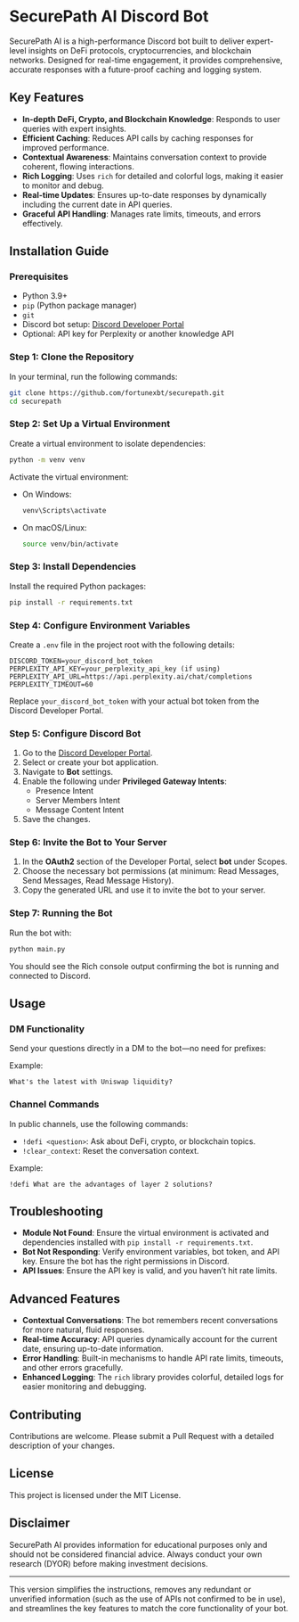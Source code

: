 # SecurePath AI Discord Bot

SecurePath AI is a high-performance Discord bot built to deliver expert-level insights on DeFi protocols, cryptocurrencies, and blockchain networks. Designed for real-time engagement, it provides comprehensive, accurate responses with a future-proof caching and logging system.

## Key Features

- **In-depth DeFi, Crypto, and Blockchain Knowledge**: Responds to user queries with expert insights.
- **Efficient Caching**: Reduces API calls by caching responses for improved performance.
- **Contextual Awareness**: Maintains conversation context to provide coherent, flowing interactions.
- **Rich Logging**: Uses `rich` for detailed and colorful logs, making it easier to monitor and debug.
- **Real-time Updates**: Ensures up-to-date responses by dynamically including the current date in API queries.
- **Graceful API Handling**: Manages rate limits, timeouts, and errors effectively.

## Installation Guide

### Prerequisites

- Python 3.9+
- `pip` (Python package manager)
- `git`
- Discord bot setup: [Discord Developer Portal](https://discord.com/developers/applications)
- Optional: API key for Perplexity or another knowledge API

### Step 1: Clone the Repository

In your terminal, run the following commands:
```bash
git clone https://github.com/fortunexbt/securepath.git
cd securepath
```

### Step 2: Set Up a Virtual Environment

Create a virtual environment to isolate dependencies:
```bash
python -m venv venv
```

Activate the virtual environment:
- On Windows:
  ```bash
  venv\Scripts\activate
  ```
- On macOS/Linux:
  ```bash
  source venv/bin/activate
  ```

### Step 3: Install Dependencies

Install the required Python packages:
```bash
pip install -r requirements.txt
```

### Step 4: Configure Environment Variables

Create a `.env` file in the project root with the following details:
```
DISCORD_TOKEN=your_discord_bot_token
PERPLEXITY_API_KEY=your_perplexity_api_key (if using)
PERPLEXITY_API_URL=https://api.perplexity.ai/chat/completions
PERPLEXITY_TIMEOUT=60
```

Replace `your_discord_bot_token` with your actual bot token from the Discord Developer Portal.

### Step 5: Configure Discord Bot

1. Go to the [Discord Developer Portal](https://discord.com/developers/applications).
2. Select or create your bot application.
3. Navigate to **Bot** settings.
4. Enable the following under **Privileged Gateway Intents**:
   - Presence Intent
   - Server Members Intent
   - Message Content Intent
5. Save the changes.

### Step 6: Invite the Bot to Your Server

1. In the **OAuth2** section of the Developer Portal, select **bot** under Scopes.
2. Choose the necessary bot permissions (at minimum: Read Messages, Send Messages, Read Message History).
3. Copy the generated URL and use it to invite the bot to your server.

### Step 7: Running the Bot

Run the bot with:
```bash
python main.py
```

You should see the Rich console output confirming the bot is running and connected to Discord.

## Usage

### DM Functionality

Send your questions directly in a DM to the bot—no need for prefixes:

Example:
```
What's the latest with Uniswap liquidity?
```

### Channel Commands

In public channels, use the following commands:

- `!defi <question>`: Ask about DeFi, crypto, or blockchain topics.
- `!clear_context`: Reset the conversation context.

Example:
```
!defi What are the advantages of layer 2 solutions?
```

## Troubleshooting

- **Module Not Found**: Ensure the virtual environment is activated and dependencies installed with `pip install -r requirements.txt`.
- **Bot Not Responding**: Verify environment variables, bot token, and API key. Ensure the bot has the right permissions in Discord.
- **API Issues**: Ensure the API key is valid, and you haven’t hit rate limits.

## Advanced Features

- **Contextual Conversations**: The bot remembers recent conversations for more natural, fluid responses.
- **Real-time Accuracy**: API queries dynamically account for the current date, ensuring up-to-date information.
- **Error Handling**: Built-in mechanisms to handle API rate limits, timeouts, and other errors gracefully.
- **Enhanced Logging**: The `rich` library provides colorful, detailed logs for easier monitoring and debugging.

## Contributing

Contributions are welcome. Please submit a Pull Request with a detailed description of your changes.

## License

This project is licensed under the MIT License.

## Disclaimer

SecurePath AI provides information for educational purposes only and should not be considered financial advice. Always conduct your own research (DYOR) before making investment decisions.

---

This version simplifies the instructions, removes any redundant or unverified information (such as the use of APIs not confirmed to be in use), and streamlines the key features to match the core functionality of your bot.